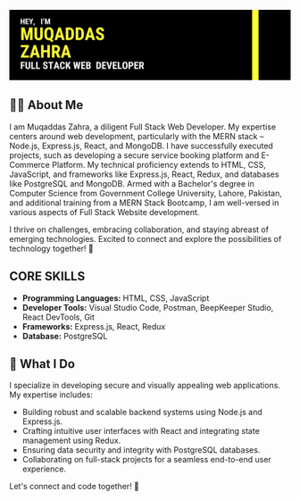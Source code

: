 [![Header](https://raw.githubusercontent.com/muqaddasazahra/muqaddasazahra/main/Header.png)](https://github.com/muqaddasazahra)


## 👩‍💻 About Me
I am Muqaddas Zahra, a diligent Full Stack Web Developer. My expertise centers around web development, particularly with the MERN stack – Node.js, Express.js, React, and MongoDB. I have successfully executed projects, such as developing a secure service booking platform and E-Commerce Platform. My technical proficiency extends to HTML, CSS, JavaScript, and frameworks like Express.js, React, Redux, and databases like PostgreSQL and MongoDB. Armed with a Bachelor's degree in Computer Science from Government College University, Lahore, Pakistan, and additional training from a MERN Stack Bootcamp, I am well-versed in various aspects of Full Stack Website development.

I thrive on challenges, embracing collaboration, and staying abreast of emerging technologies. Excited to connect and explore the possibilities of technology together! 🚀

## CORE SKILLS
- **Programming Languages:** HTML, CSS, JavaScript
- **Developer Tools:** Visual Studio Code, Postman, BeepKeeper Studio, React DevTools, Git
- **Frameworks:** Express.js, React, Redux
- **Database:** PostgreSQL


## 💼 What I Do
I specialize in developing secure and visually appealing web applications. My expertise includes:
- Building robust and scalable backend systems using Node.js and Express.js.
- Crafting intuitive user interfaces with React and integrating state management using Redux.
- Ensuring data security and integrity with PostgreSQL databases.
- Collaborating on full-stack projects for a seamless end-to-end user experience.

Let's connect and code together! 🚀

